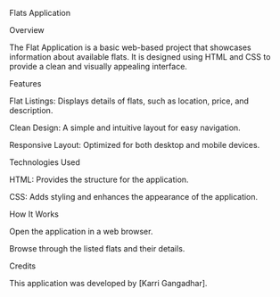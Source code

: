 Flats Application

Overview

The Flat Application is a basic web-based project that showcases information about available flats. It is designed using HTML and CSS to provide a clean and visually appealing interface.

Features

Flat Listings: Displays details of flats, such as location, price, and description.

Clean Design: A simple and intuitive layout for easy navigation.

Responsive Layout: Optimized for both desktop and mobile devices.

Technologies Used

HTML: Provides the structure for the application.

CSS: Adds styling and enhances the appearance of the application.

How It Works

Open the application in a web browser.

Browse through the listed flats and their details.

Credits

This application was developed by [Karri Gangadhar].

